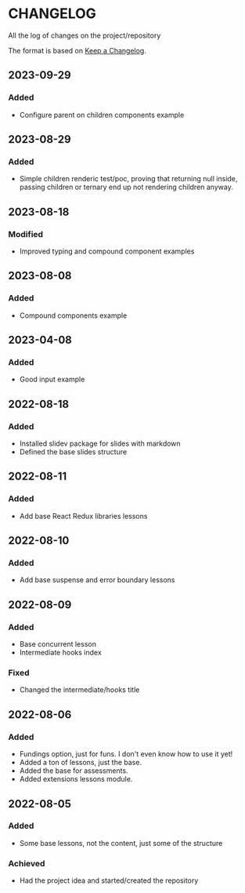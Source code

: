 # CHANGELOG

All the log of changes on the project/repository

The format is based on [Keep a Changelog](https://keepachangelog.com/en/1.0.0/).

## 2023-09-29

### Added

- Configure parent on children components example

## 2023-08-29

### Added

- Simple children renderic test/poc, proving that returning null inside, passing children or ternary end up not rendering children anyway.

## 2023-08-18

### Modified

- Improved typing and compound component examples

## 2023-08-08

### Added

- Compound components example

## 2023-04-08

### Added

- Good input example

## 2022-08-18

### Added

- Installed slidev package for slides with markdown
- Defined the base slides structure

## 2022-08-11

### Added

- Add base React Redux libraries lessons

## 2022-08-10

### Added

- Add base suspense and error boundary lessons

## 2022-08-09

### Added

- Base concurrent lesson
- Intermediate hooks index

### Fixed

- Changed the intermediate/hooks title

## 2022-08-06

### Added

- Fundings option, just for funs. I don't even know how to use it yet!
- Added a ton of lessons, just the base.
- Added the base for assessments.
- Added extensions lessons module.

## 2022-08-05

### Added

- Some base lessons, not the content, just some of the structure

### Achieved

- Had the project idea and started/created the repository
